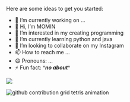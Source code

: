 <!--
**momintips/MominTips** is a ✨ _special_ ✨ repository because its `README.md` (this file) appears on your GitHub profile.-->

Here are some ideas to get you started:

- 🔭 I’m currently working on ...
- 👋 Hi, I’m MOMIN
- 👀 I’m interested in my creating programming
- 🌱 I’m currently learning python and java
- 💞️ I’m looking to collaborate on my Instagram
- 📫 How to reach me ...
- 😄 Pronouns: ...
- ⚡ Fun fact: ^***no about***^


![](http://github-profile-summary-cards.vercel.app/api/cards/profile-details?username=momintips&theme=github)

<picture>
  <source media="(prefers-color-scheme: dark)" srcset="https://raw.githubusercontent.com/momintips/MominTips/output/github-contribution-tetris-dark.svg">
  <source media="(prefers-color-scheme: light)" srcset="https://raw.githubusercontent.com/momintips/MominTips/output/github-contribution-tetris.svg">
  <img alt="github contribution grid tetris animation" src="https://raw.githubusercontent.com/momintips/MominTips/output/github-contribution-tetris.svg">
</picture>